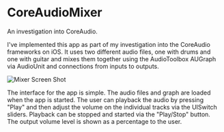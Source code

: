 # CoreAudioMixer
An investigation into CoreAudio.

I've implemented this app as part of my investigation into the CoreAudio frameworks on iOS.  It uses two different audio files, one with drums and one with guitar and mixes them together using the AudioToolbox AUGraph via AudioUnit and connections from inputs to outputs.

![Mixer Screen Shot](/images/mixer-screen-shot-1.png=300x)

The interface for the app is simple.  The audio files and graph are loaded when the app is started.  The user can playback the audio by pressing "Play" and then adjust the volume on the individual tracks via the UISwitch sliders.  Playback can be stopped and started via the "Play/Stop" button.  The output volume level is shown as a percentage to the user.